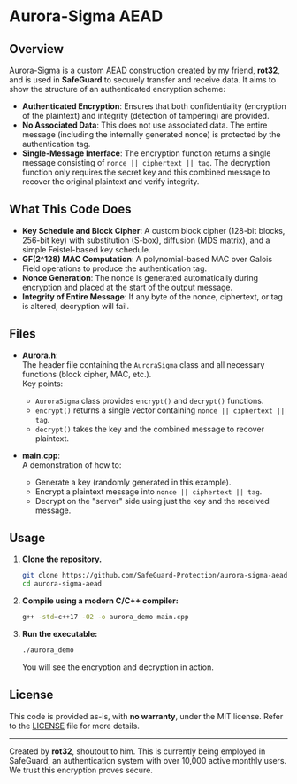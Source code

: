 # Aurora-Sigma AEAD

## Overview

Aurora-Sigma is a custom AEAD construction created by my friend, **rot32**, and is used in **SafeGuard** to securely transfer and receive data. It aims to show the structure of an authenticated encryption scheme:

- **Authenticated Encryption**: Ensures that both confidentiality (encryption of the plaintext) and integrity (detection of tampering) are provided.
- **No Associated Data**: This does not use associated data. The entire message (including the internally generated nonce) is protected by the authentication tag.
- **Single-Message Interface**: The encryption function returns a single message consisting of `nonce || ciphertext || tag`. The decryption function only requires the secret key and this combined message to recover the original plaintext and verify integrity.

## What This Code Does

- **Key Schedule and Block Cipher**: A custom block cipher (128-bit blocks, 256-bit key) with substitution (S-box), diffusion (MDS matrix), and a simple Feistel-based key schedule.
- **GF(2^128) MAC Computation**: A polynomial-based MAC over Galois Field operations to produce the authentication tag.
- **Nonce Generation**: The nonce is generated automatically during encryption and placed at the start of the output message.
- **Integrity of Entire Message**: If any byte of the nonce, ciphertext, or tag is altered, decryption will fail.

## Files

- **Aurora.h**:  
  The header file containing the `AuroraSigma` class and all necessary functions (block cipher, MAC, etc.).  
  Key points:
  - `AuroraSigma` class provides `encrypt()` and `decrypt()` functions.
  - `encrypt()` returns a single vector containing `nonce || ciphertext || tag`.
  - `decrypt()` takes the key and the combined message to recover plaintext.

- **main.cpp**:  
  A demonstration of how to:
  - Generate a key (randomly generated in this example).
  - Encrypt a plaintext message into `nonce || ciphertext || tag`.
  - Decrypt on the "server" side using just the key and the received message.

## Usage

1. **Clone the repository.**
   
   ```bash
   git clone https://github.com/SafeGuard-Protection/aurora-sigma-aead.git
   cd aurora-sigma-aead
   ```

2. **Compile using a modern C/C++ compiler:**
   
   ```bash
   g++ -std=c++17 -O2 -o aurora_demo main.cpp
   ```

3. **Run the executable:**
   
   ```bash
   ./aurora_demo
   ```
   
   You will see the encryption and decryption in action.

## License

This code is provided as-is, with **no warranty**, under the MIT license. Refer to the [LICENSE](LICENSE) file for more details.

---

Created by **rot32**, shoutout to him. This is currently being employed in SafeGuard, an authentication system with over 10,000 active monthly users. We trust this encryption proves secure.

